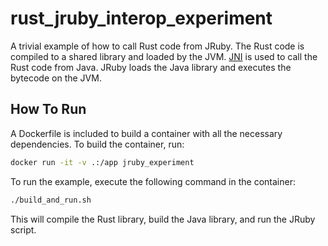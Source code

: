 # rust_jruby_interop_experiment

A trivial example of how to call Rust code from JRuby. The Rust code is compiled to a shared library and loaded by the
JVM. [JNI](https://en.wikipedia.org/wiki/Java_Native_Interface) is used to call the Rust code from Java. JRuby loads the
Java library and executes the bytecode on the JVM.

## How To Run
A Dockerfile is included to build a container with all the necessary dependencies. To build the container, run:

```bash
docker run -it -v .:/app jruby_experiment
```

To run the example, execute the following command in the container:

```bash
./build_and_run.sh
```

This will compile the Rust library, build the Java library, and run the JRuby script.